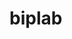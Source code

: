 <img src="https://images.pexels.com/photos/4846396/pexels-photo-4846396.jpeg?auto=compress&cs=tinysrgb&w=400" alt="">
<h1>biplab</h1>

